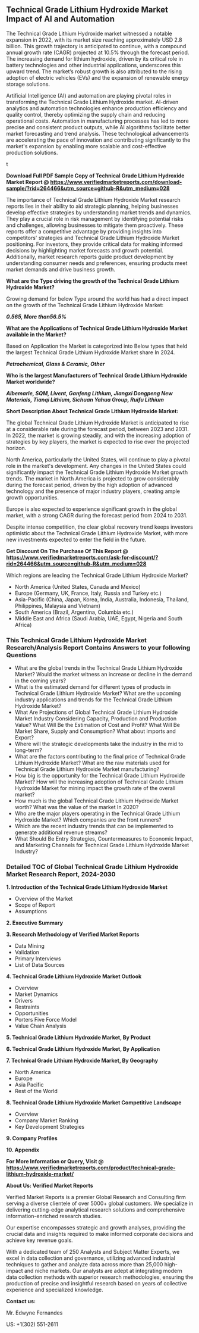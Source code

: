 <h2>Technical Grade Lithium Hydroxide Market Impact of AI and Automation</h2><p>The Technical Grade Lithium Hydroxide market witnessed a notable expansion in 2022, with its market size reaching approximately USD 2.8 billion. This growth trajectory is anticipated to continue, with a compound annual growth rate (CAGR) projected at 10.5% through the forecast period. The increasing demand for lithium hydroxide, driven by its critical role in battery technologies and other industrial applications, underscores this upward trend. The market’s robust growth is also attributed to the rising adoption of electric vehicles (EVs) and the expansion of renewable energy storage solutions.</p><p>Artificial Intelligence (AI) and automation are playing pivotal roles in transforming the Technical Grade Lithium Hydroxide market. AI-driven analytics and automation technologies enhance production efficiency and quality control, thereby optimizing the supply chain and reducing operational costs. Automation in manufacturing processes has led to more precise and consistent product outputs, while AI algorithms facilitate better market forecasting and trend analysis. These technological advancements are accelerating the pace of innovation and contributing significantly to the market's expansion by enabling more scalable and cost-effective production solutions.</p>t</p><p id="" class=""><strong>Download Full PDF Sample Copy of Technical Grade Lithium Hydroxide Market Report @ <a href="https://www.verifiedmarketreports.com/download-sample/?rid=264466&utm_source=github-R&utm_medium=028" target="_blank">https://www.verifiedmarketreports.com/download-sample/?rid=264466&utm_source=github-R&utm_medium=028</a></strong></p><p>The importance of&nbsp;Technical Grade Lithium Hydroxide Market research reports lies in their ability to aid strategic planning, helping businesses develop effective strategies by understanding market trends and dynamics. They play a crucial role in risk management by identifying potential risks and challenges, allowing businesses to mitigate them proactively. These reports offer a competitive advantage by providing insights into competitors' strategies and Technical Grade Lithium Hydroxide Market positioning. For investors, they provide critical data for making informed decisions by highlighting market forecasts and growth potential. Additionally, market research reports guide product development by understanding consumer needs and preferences, ensuring products meet market demands and drive business growth.</p><p><strong>What are the&nbsp;Type driving the growth of the Technical Grade Lithium Hydroxide Market?</strong></p><p id="" class="">Growing demand for below Type around the world has had a direct impact on the growth of the Technical Grade Lithium Hydroxide Market:</p><em><strong>0.565, More than56.5%</strong></em></p><strong>What are the&nbsp;Applications&nbsp;of Technical Grade Lithium Hydroxide Market available in the Market?</strong></p><p id="" class="">Based on Application the Market is categorized into Below types that held the largest Technical Grade Lithium Hydroxide Market share In 2024.</p><em><strong>Petrochemical, Glass & Ceramic, Other</strong></em></p><strong>Who is the largest Manufacturers of Technical Grade Lithium Hydroxide Market worldwide?</strong></p><p><em><strong>Albemarle, SQM, Livent, Ganfeng Lithium, Jiangxi Dongpeng New Materials, Tianqi Lithium, Sichuan Yahua Group, Ruifu Lithium</strong></em></p><p id="" class=""><strong>Short Description About Technical Grade Lithium Hydroxide Market:</strong></p><p>The global Technical Grade Lithium Hydroxide Market is anticipated to rise at a considerable rate during the forecast period, between 2023 and 2031. In 2022, the market is growing steadily, and with the increasing adoption of strategies by key players, the market is expected to rise over the projected horizon.</p><p>North America, particularly the United States, will continue to play a pivotal role in the market's development. Any changes in the United States could significantly impact the Technical Grade Lithium Hydroxide Market growth trends. The market in North America is projected to grow considerably during the forecast period, driven by the high adoption of advanced technology and the presence of major industry players, creating ample growth opportunities.</p><p>Europe is also expected to experience significant growth in the global market, with a strong CAGR during the forecast period from 2024 to 2031.</p><p>Despite intense competition, the clear global recovery trend keeps investors optimistic about the Technical Grade Lithium Hydroxide Market, with more new investments expected to enter the field in the future.</p><p id="" class=""><strong>Get Discount On The Purchase Of This Report @ <a href="https://www.verifiedmarketreports.com/ask-for-discount/?rid=264466&utm_source=github-R&utm_medium=028" target="_blank">https://www.verifiedmarketreports.com/ask-for-discount/?rid=264466&utm_source=github-R&utm_medium=028</a></strong></p>Which regions are leading the Technical Grade Lithium Hydroxide Market?</p><ul><li>North America (United States, Canada and Mexico)</li><li>Europe (Germany, UK, France, Italy, Russia and Turkey etc.)</li><li>Asia-Pacific (China, Japan, Korea, India, Australia, Indonesia, Thailand, Philippines, Malaysia and Vietnam)</li><li>South America (Brazil, Argentina, Columbia etc.)</li><li>Middle East and Africa (Saudi Arabia, UAE, Egypt, Nigeria and South Africa)</li></ul><h3 id="" class="">This Technical Grade Lithium Hydroxide Market Research/Analysis Report Contains Answers to your following Questions</h3><ul><li>What are the global trends in the Technical Grade Lithium Hydroxide Market? Would the market witness an increase or decline in the demand in the coming years?</li><li>What is the estimated demand for different types of products in Technical Grade Lithium Hydroxide Market? What are the upcoming industry applications and trends for the Technical Grade Lithium Hydroxide Market?</li><li>What Are Projections of Global Technical Grade Lithium Hydroxide Market Industry Considering Capacity, Production and Production Value? What Will Be the Estimation of Cost and Profit? What Will Be Market Share, Supply and Consumption? What about imports and Export?</li><li>Where will the strategic developments take the industry in the mid to long-term?</li><li>What are the factors contributing to the final price of Technical Grade Lithium Hydroxide Market? What are the raw materials used for Technical Grade Lithium Hydroxide Market manufacturing?</li><li>How big is the opportunity for the Technical Grade Lithium Hydroxide Market? How will the increasing adoption of Technical Grade Lithium Hydroxide Market for mining impact the growth rate of the overall market?</li><li>How much is the global Technical Grade Lithium Hydroxide Market worth? What was the value of the market In 2020?</li><li>Who are the major players operating in the Technical Grade Lithium Hydroxide Market? Which companies are the front runners?</li><li>Which are the recent industry trends that can be implemented to generate additional revenue streams?</li><li>What Should Be Entry Strategies, Countermeasures to Economic Impact, and Marketing Channels for Technical Grade Lithium Hydroxide Market Industry?</li></ul><h3 id="" class="">Detailed TOC of Global Technical Grade Lithium Hydroxide Market Research Report, 2024-2030</h3><p id="" class=""><strong>1. Introduction of the Technical Grade Lithium Hydroxide Market</strong></p><ul><li>Overview of the Market</li><li>Scope of Report</li><li>Assumptions</li></ul><p id="" class=""><strong>2. Executive Summary</strong></p><p id="" class=""><strong>3. Research Methodology of Verified Market Reports</strong></p><ul><li>Data Mining</li><li>Validation</li><li>Primary Interviews</li><li>List of Data Sources</li></ul><p id="" class=""><strong>4. Technical Grade Lithium Hydroxide Market Outlook</strong></p><ul><li>Overview</li><li>Market Dynamics</li><li>Drivers</li><li>Restraints</li><li>Opportunities</li><li>Porters Five Force Model</li><li>Value Chain Analysis</li></ul><p id="" class=""><strong>5. Technical Grade Lithium Hydroxide Market, By Product</strong></p><p id="" class=""><strong>6. Technical Grade Lithium Hydroxide Market, By Application</strong></p><p id="" class=""><strong>7. Technical Grade Lithium Hydroxide Market, By Geography</strong></p><ul><li>North America</li><li>Europe</li><li>Asia Pacific</li><li>Rest of the World</li></ul><p id="" class=""><strong>8. Technical Grade Lithium Hydroxide Market Competitive Landscape</strong></p><ul><li>Overview</li><li>Company Market Ranking</li><li>Key Development Strategies</li></ul><p id="" class=""><strong>9. Company Profiles</strong></p><p id="" class=""><strong>10. Appendix</strong></p><p id="" class=""><strong>For More Information or Query, Visit @ <a href="https://www.verifiedmarketreports.com/product/technical-grade-lithium-hydroxide-market/" target="_blank">https://www.verifiedmarketreports.com/product/technical-grade-lithium-hydroxide-market/</a></strong></p><p id="" class=""><strong>About Us: Verified Market Reports</strong></p><p id="" class="">Verified Market Reports is a premier Global Research and Consulting firm serving a diverse clientele of over 5000+ global customers. We specialize in delivering cutting-edge analytical research solutions and comprehensive information-enriched research studies.</p><p id="" class="">Our expertise encompasses strategic and growth analyses, providing the crucial data and insights required to make informed corporate decisions and achieve key revenue goals.</p><p id="" class="">With a dedicated team of 250 Analysts and Subject Matter Experts, we excel in data collection and governance, utilizing advanced industrial techniques to gather and analyze data across more than 25,000 high-impact and niche markets. Our analysts are adept at integrating modern data collection methods with superior research methodologies, ensuring the production of precise and insightful research based on years of collective experience and specialized knowledge.</p><p id="" class=""><strong>Contact us:</strong></p><p id="" class="">Mr. Edwyne Fernandes</p><p id="" class="">US: +1(302) 551-2611</p>